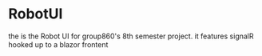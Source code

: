 # RobotUI
 the is the Robot UI for group860's 8th semester project. it features signalR hooked up to a blazor frontent
